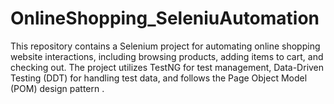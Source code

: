 # OnlineShopping_SeleniuAutomation
This repository contains a Selenium project for automating online shopping website interactions, including browsing products, adding items to cart, and checking out. The project utilizes TestNG for test management, Data-Driven Testing (DDT) for handling test data, and follows the Page Object Model (POM) design pattern .
